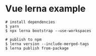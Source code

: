 # Vue lerna example

```
# install dependencies
$ yarn
$ npx lerna bootstrap --use-workspaces

# publish to npm
$ lerna version --include-merged-tags
$ lerna publish from-package
```

